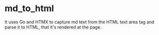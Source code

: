 # md_to_html
It uses Go and HTMX to capture md text from the HTML text area tag and parse it to HTML, that it's rendered at the page.
